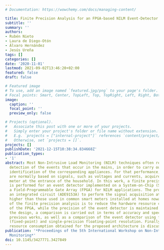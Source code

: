 ```yaml
---
# Documentation: https://wowchemy.com/docs/managing-content/

title: Finite Precision Analysis for an FPGA-based NILM Event-Detector
subtitle: ''
summary: ''
authors:
- Rubén Nieto
- Laura de Diego-Otón
- Álvaro Hernández
- Jesús Ureña
tags: []
categories: []
date: '2020-11-01'
lastmod: 2021-09-02T13:46:20+02:00
featured: false
draft: false

# Featured image
# To use, add an image named `featured.jpg/png` to your page's folder.
# Focal points: Smart, Center, TopLeft, Top, TopRight, Left, Right, BottomLeft, Bottom, BottomRight.
image:
  caption: ''
  focal_point: ''
  preview_only: false

# Projects (optional).
#   Associate this post with one or more of your projects.
#   Simply enter your project's folder or file name without extension.
#   E.g. `projects = ["internal-project"]` references `content/project/deep-learning/index.md`.
#   Otherwise, set `projects = []`.
projects: []
publishDate: '2021-12-15T10:38:34.834668Z'
publication_types:
- '1'
abstract: Most Non-Intrusive Load Monitoring (NILM) techniques often require a correct
  detection of the events that occur in the mains, in order to carry out a correct
  identification of the corresponding appliances. For that performance, event-detectors
  are normally based on signals, such as voltages and currents, acquired by a smart
  meter at the entrance of the household. In this work, a finite precision analysis
  is performed for an event detector implemented on a System-on-Chip (SoC) based on
  a Field-Programmable Gate Array (FPGA) for NILM applications. The proposal employs
  an integrated circuit (ADE9153A) to perform the signal acquisition at 4 ksamples/s,
  higher than those used in common smart meters installed at homes nowadays. The purpose
  of the finite precision analysis is to reduce the hardware resource consumption
  of the FPGA, while the precision of the event detector is maintained. To validate
  the design, a comparison is carried out in terms of accuracy and specificity against
  previous works, as well as a comparison of the event detector using finite precision
  (fixed-point) and single-precision floating-point resolution. Finally, the hardware
  resource consumption obtained for the proposed architecture is discussed.
publication: '*Proceedings of the 5th International Workshop on Non-Intrusive Load
  Monitoring*'
doi: 10.1145/3427771.3427849
---
```

